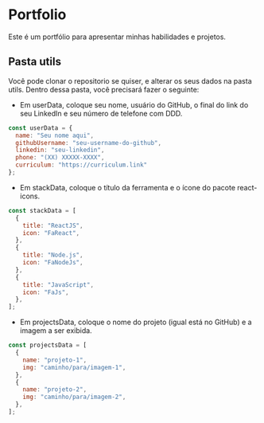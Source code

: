 # Portfolio

Este é um portfólio para apresentar minhas habilidades e projetos.

## Pasta utils

Você pode clonar o repositorio se quiser, e alterar os seus dados na pasta utils.
Dentro dessa pasta, você precisará fazer o seguinte:

- Em userData, coloque seu nome, usuário do GitHub, o final do link do seu LinkedIn e seu número de telefone com DDD.

```javascript
const userData = {
  name: "Seu nome aqui",
  githubUsername: "seu-username-do-github",
  linkedin: "seu-linkedin",
  phone: "(XX) XXXXX-XXXX",
  curriculum: "https://curriculum.link"
};
```

- Em stackData, coloque o título da ferramenta e o ícone do pacote react-icons.

```javascript
const stackData = [
  {
    title: "ReactJS",
    icon: "FaReact",
  },
  {
    title: "Node.js",
    icon: "FaNodeJs",
  },
  {
    title: "JavaScript",
    icon: "FaJs",
  },
];
```

- Em projectsData, coloque o nome do projeto (igual está no GitHub) e a imagem a ser exibida.

```javascript
const projectsData = [
  {
    name: "projeto-1",
    img: "caminho/para/imagem-1",
  },
  {
    name: "projeto-2",
    img: "caminho/para/imagem-2",
  },
];
```
